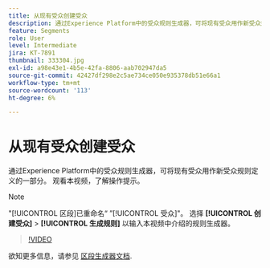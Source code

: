 ```yaml
---
title: 从现有受众创建受众
description: 通过Experience Platform中的受众规则生成器，可将现有受众用作新受众规则定义的一部分。 观看本视频，了解操作提示。
feature: Segments
role: User
level: Intermediate
jira: KT-7891
thumbnail: 333304.jpg
exl-id: a98e43e1-4b5e-42fa-8806-aab702947da5
source-git-commit: 42427df298e2c5ae734ce050e935378db51e66a1
workflow-type: tm+mt
source-wordcount: '113'
ht-degree: 6%

---
```


# 从现有受众创建受众

通过Experience Platform中的受众规则生成器，可将现有受众用作新受众规则定义的一部分。 观看本视频，了解操作提示。

>[!NOTE]
>
> &quot;[!UICONTROL 区段]已重命名“ ”[!UICONTROL 受众]&quot;。 选择 **[!UICONTROL 创建受众]** > **[!UICONTROL 生成规则]** 以输入本视频中介绍的规则生成器。

>[!VIDEO](https://video.tv.adobe.com/v/333304/?quality=12&learn=on)

欲知更多信息，请参见 [区段生成器文档](https://experienceleague.adobe.com/docs/experience-platform/segmentation/ui/segment-builder.html).
